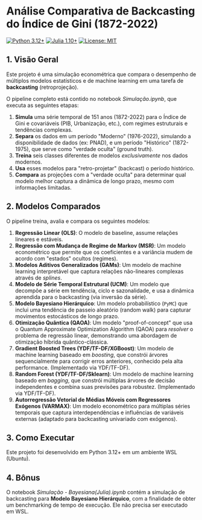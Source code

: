 # Análise Comparativa de Backcasting do Índice de Gini (1872-2022)

[![Python 3.12+](https://img.shields.io/badge/Python-3.12+-blue.svg)](https://www.python.org/downloads/)
[![Julia 1.10+](https://img.shields.io/badge/Julia-1.10+-purple.svg)](https://julialang.org/downloads/)
[![License: MIT](https://img.shields.io/badge/License-MIT-yellow.svg)](https://opensource.org/licenses/MIT)

## 1. Visão Geral

Este projeto é uma simulação econométrica que compara o desempenho de múltiplos modelos estatísticos e de machine learning em uma tarefa de **backcasting** (retroprojeção).

O pipeline completo está contido  no notebook *Simulação.ipynb*, que executa as seguintes etapas:
1.  **Simula** uma série temporal de 151 anos (1872-2022) para o Índice de Gini e covariáveis (PIB, Urbanização, etc.), com regimes estruturais e tendências complexas.
2.  **Separa** os dados em um período "Moderno" (1976-2022), simulando a disponibilidade de dados (ex: PNAD), e um período "Histórico" (1872-1975), que serve como "verdade oculta" (ground truth).
3.  **Treina** seis classes diferentes de modelos *exclusivamente* nos dados modernos.
4.  **Usa** esses modelos para "retro-projetar" (backcast) o período histórico.
5.  **Compara** as projeções com a "verdade oculta" para determinar qual modelo melhor captura a dinâmica de longo prazo, mesmo com informações limitadas.

## 2. Modelos Comparados

O pipeline treina, avalia e compara os seguintes modelos:

1.  **Regressão Linear (OLS)**: O modelo de baseline, assume relações lineares e estáveis.
2.  **Regressão com Mudança de Regime de Markov (MSR)**: Um modelo econométrico que permite que os coeficientes e a variância mudem de acordo com "estados" ocultos (regimes).
3.  **Modelos Aditivos Generalizados (GAMs)**: Um modelo de machine learning interpretável que captura relações não-lineares complexas através de *splines*.
4.  **Modelo de Série Temporal Estrutural (UCM)**: Um modelo que decompõe a série em tendência, ciclo e sazonalidade, e usa a dinâmica aprendida para o backcasting (via inversão da série).
5.  **Modelo Bayesiano Hierárquico**: Um modelo probabilístico (`PyMC`) que inclui uma tendência de passeio aleatório (random walk) para capturar movimentos estocásticos de longo prazo.
6.  **Otimização Quântica (QAOA)**: Um modelo "proof-of-concept" que usa o Quantum Approximate Optimization Algorithm (QAOA) para *resolver* o problema de regressão linear, demonstrando uma abordagem de otimização híbrida quântico-clássica.
7.  **Gradient Boosted Trees (YDF/TF-DF/XGBoost)**: Um modelo de machine learning baseado em *boosting*, que constrói árvores sequencialmente para corrigir erros anteriores, conhecido pela alta performance. (Implementado via YDF/TF-DF).
8.  **Random Forest (YDF/TF-DF/Sklearn)**: Um modelo de machine learning baseado em *bagging*, que constrói múltiplas árvores de decisão independentes e combina suas previsões para robustez. (Implementado via YDF/TF-DF).
9.  **Autorregressão Vetorial de Médias Móveis com Regressores Exógenos (VARMAX)**: Um modelo econométrico para múltiplas séries temporais que captura interdependências e influências de variáveis externas (adaptado para backcasting univariado com exógenos).

## 3. Como Executar

Este projeto foi desenvolvido em Python 3.12+ em um ambiente WSL (Ubuntu).

## 4. Bônus

O notebook *Simulação - Bayesiana(Julia).ipynb* contém a simulação de backcasting para **Modelo Bayesiano Hierárquico**, com a finalidade de obter um benchmarking de tempo de execução. Ele não precisa ser executado em WSL.


